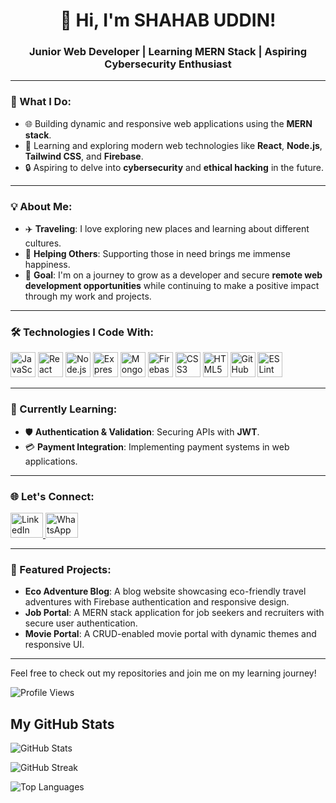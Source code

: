 <h1 align="center">👋 Hi, I'm SHAHAB UDDIN!</h1>

<h3 align="center">Junior Web Developer | Learning MERN Stack | Aspiring Cybersecurity Enthusiast</h3>

---

### 🌟 What I Do:
- 🌐 Building dynamic and responsive web applications using the **MERN stack**.
- 🚀 Learning and exploring modern web technologies like **React**, **Node.js**, **Tailwind CSS**, and **Firebase**.
- 🔒 Aspiring to delve into **cybersecurity** and **ethical hacking** in the future.

---

### 💡 About Me:
- ✈️ **Traveling**: I love exploring new places and learning about different cultures.
- 🤝 **Helping Others**: Supporting those in need brings me immense happiness.
- 🎯 **Goal**: I'm on a journey to grow as a developer and secure **remote web development opportunities** while continuing to make a positive impact through my work and projects.

---

### 🛠️ Technologies I Code With:
<div align="left">
  <img src="https://cdn.jsdelivr.net/gh/devicons/devicon/icons/javascript/javascript-original.svg" height="40" alt="JavaScript" />
  <img src="https://cdn.jsdelivr.net/gh/devicons/devicon/icons/react/react-original.svg" height="40" alt="React" />
  <img src="https://cdn.jsdelivr.net/gh/devicons/devicon/icons/nodejs/nodejs-original.svg" height="40" alt="Node.js" />
  <img src="https://cdn.jsdelivr.net/gh/devicons/devicon/icons/express/express-original.svg" height="40" alt="Express.js" />
  <img src="https://cdn.jsdelivr.net/gh/devicons/devicon/icons/mongodb/mongodb-original.svg" height="40" alt="MongoDB" />
  <img src="https://cdn.jsdelivr.net/gh/devicons/devicon/icons/firebase/firebase-plain.svg" height="40" alt="Firebase" />
  <img src="https://cdn.jsdelivr.net/gh/devicons/devicon/icons/css3/css3-original.svg" height="40" alt="CSS3" />
  <img src="https://cdn.jsdelivr.net/gh/devicons/devicon/icons/html5/html5-original.svg" height="40" alt="HTML5" />
  <img src="https://cdn.jsdelivr.net/gh/devicons/devicon/icons/github/github-original.svg" height="40" alt="GitHub" />
  <img src="https://cdn.jsdelivr.net/gh/devicons/devicon/icons/eslint/eslint-original.svg" height="40" alt="ESLint" />
</div>

---

### 🔭 Currently Learning:
- 🛡️ **Authentication & Validation**: Securing APIs with **JWT**.
- 💳 **Payment Integration**: Implementing payment systems in web applications.

---

### 🌐 Let's Connect:
<div align="left">
  <a href="www.linkedin.com/in/shahab-uddin24" target="_blank">
    <img src="https://raw.githubusercontent.com/maurodesouza/profile-readme-generator/master/src/assets/icons/social/linkedin/default.svg" width="52" height="40" alt="LinkedIn" />
  </a>
 
  
  <a href="https://wa.me/01786609585" target="_blank">
    <img src="https://raw.githubusercontent.com/maurodesouza/profile-readme-generator/master/src/assets/icons/social/whatsapp/default.svg" width="52" height="40" alt="WhatsApp" />
  </a>
  
</div>

---

### 📁 Featured Projects:
- **Eco Adventure Blog**: A blog website showcasing eco-friendly travel adventures with Firebase authentication and responsive design.
- **Job Portal**: A MERN stack application for job seekers and recruiters with secure user authentication.
- **Movie Portal**: A CRUD-enabled movie portal with dynamic themes and responsive UI.

---

Feel free to check out my repositories and join me on my learning journey!

![Profile Views](https://komarev.com/ghpvc/?username=shahab-24&color=blue)

## My GitHub Stats

![GitHub Stats](https://github-readme-stats.vercel.app/api?username=shahab-24&show_icons=true&theme=radical)

![GitHub Streak](https://streak-stats.demolab.com/?user=shahab-24&theme=radical)

![Top Languages](https://github-readme-stats.vercel.app/api/top-langs/?username=shahab-24&layout=compact&theme=radical)



